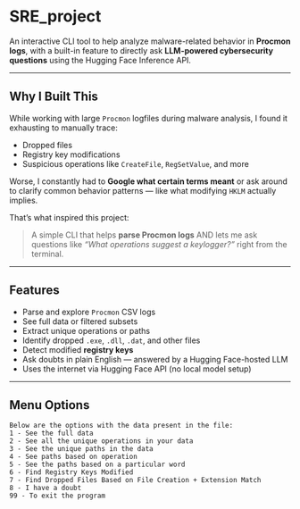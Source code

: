 # SRE_project

An interactive CLI tool to help analyze malware-related behavior in **Procmon logs**, with a built-in feature to directly ask **LLM-powered cybersecurity questions** using the Hugging Face Inference API.

---

## Why I Built This

While working with large `Procmon` logfiles during malware analysis, I found it exhausting to manually trace:
- Dropped files
- Registry key modifications
- Suspicious operations like `CreateFile`, `RegSetValue`, and more

Worse, I constantly had to **Google what certain terms meant** or ask around to clarify common behavior patterns — like what modifying `HKLM` actually implies.

That’s what inspired this project:
> A simple CLI that helps **parse Procmon logs** AND lets me ask questions like _“What operations suggest a keylogger?”_ right from the terminal.

---

## Features

-  Parse and explore `Procmon` CSV logs
-  See full data or filtered subsets
-  Extract unique operations or paths
-  Identify dropped `.exe`, `.dll`, `.dat`, and other files
-  Detect modified **registry keys**
-  Ask doubts in plain English — answered by a Hugging Face-hosted LLM
-  Uses the internet via Hugging Face API (no local model setup)

---

##  Menu Options

```text
Below are the options with the data present in the file:
1 - See the full data
2 - See all the unique operations in your data
3 - See the unique paths in the data
4 - See paths based on operation
5 - See the paths based on a particular word
6 - Find Registry Keys Modified
7 - Find Dropped Files Based on File Creation + Extension Match
8 - I have a doubt
99 - To exit the program
